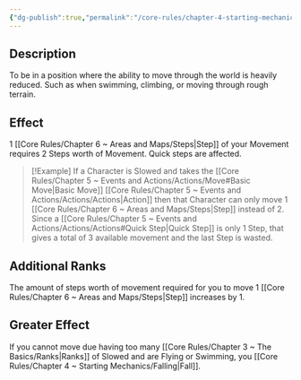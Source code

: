 ```yaml
---
{"dg-publish":true,"permalink":"/core-rules/chapter-4-starting-mechanics/condition-list/slowed/"}
---
```


## Description
To be in a position where the ability to move through the world is heavily reduced. Such as when swimming, climbing, or moving through rough terrain.
## Effect
1 [[Core Rules/Chapter 6 ~ Areas and Maps/Steps\|Step]] of your Movement requires 2 Steps worth of Movement. Quick steps are affected.

>[!Example]
>If a Character is Slowed and takes the [[Core Rules/Chapter 5 ~ Events and Actions/Actions/Move#Basic Move\|Basic Move]] [[Core Rules/Chapter 5 ~ Events and Actions/Actions/Actions\|Action]] then that Character can only move 1 [[Core Rules/Chapter 6 ~ Areas and Maps/Steps\|Step]] instead of 2. Since a [[Core Rules/Chapter 5 ~ Events and Actions/Actions/Actions#Quick Step\|Quick Step]] is only 1 Step, that gives a total of 3 available movement and the last Step is wasted.
## Additional Ranks
The amount of steps worth of movement required for you to move 1 [[Core Rules/Chapter 6 ~ Areas and Maps/Steps\|Step]] increases by 1.
## Greater Effect
If you cannot move due having too many [[Core Rules/Chapter 3 ~ The Basics/Ranks\|Ranks]] of Slowed and are Flying or Swimming, you [[Core Rules/Chapter 4 ~ Starting Mechanics/Falling\|Fall]].